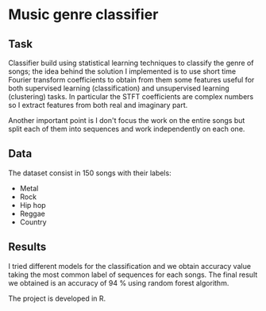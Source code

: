 # Music genre classifier

## Task
Classifier build using statistical learning techniques to classify the genre of songs; the idea behind the solution I implemented is to use short time Fourier transform coefficients to obtain from them some features useful for both supervised learning (classification) and unsupervised learning (clustering) tasks.  In particular the STFT coefficients are complex numbers so I extract features from both real and imaginary part.

Another important point is I don't focus the work on the entire songs but split each of them into sequences and work independently on each one.

## Data
The dataset consist in 150 songs with their labels:

- Metal
- Rock
- Hip hop
- Reggae
- Country


## Results

I tried different models for the classification and we obtain accuracy value taking the most common label of sequences for each songs. The final result we obtained is an accuracy of 94 % using random forest algorithm.

The project is developed in R.
